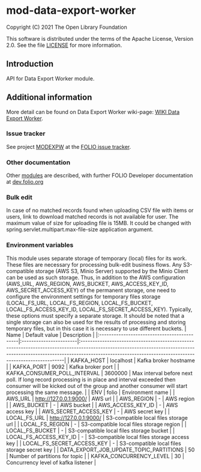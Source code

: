# mod-data-export-worker

Copyright (C) 2021 The Open Library Foundation

This software is distributed under the terms of the Apache License,
Version 2.0. See the file [LICENSE](LICENSE) for more information.

## Introduction
API for Data Export Worker module.

## Additional information
More detail can be found on Data Export Worker wiki-page: [WIKI Data Export Worker](https://wiki.folio.org/pages/viewpage.action?pageId=52134948).

### Issue tracker
See project [MODEXPW](https://issues.folio.org/browse/MODEXPW)
at the [FOLIO issue tracker](https://dev.folio.org/guidelines/issue-tracker).

### Other documentation
Other [modules](https://dev.folio.org/source-code/#server-side) are described,
with further FOLIO Developer documentation at
[dev.folio.org](https://dev.folio.org/)

### Bulk edit
In case of no matched records found when uploading CSV file with items or users, link to download matched records is not available for user.
The maximum value of size for uploading file is 15MB. It could be changed with spring.servlet.multipart.max-file-size application argument.

### Environment variables
This module uses separate storage of temporary (local) files for its work. These files are necessary for processing bulk-edit business flows. 
Any S3-compatible storage (AWS S3, Minio Server) supported by the Minio Client can be used as such storage. Thus, in addition to the 
AWS configuration (AWS_URL, AWS_REGION, AWS_BUCKET, AWS_ACCESS_KEY_ID, AWS_SECRET_ACCESS_KEY) of the permanent storage, 
one need to configure the environment settings for temporary files storage (LOCAL_FS_URL, LOCAL_FS_REGION, LOCAL_FS_BUCKET, LOCAL_FS_ACCESS_KEY_ID, LOCAL_FS_SECRET_ACCESS_KEY). 
Typically, these options must specify a separate storage. It should be noted that a single storage can also be used for the results of processing and storing temporary files, 
but in this case it is necessary to use different buckets.
| Name                                        | Default value          | Description                                                                                                                                                                                                                        |
|:--------------------------------------------|:-----------------------|:-----------------------------------------------------------------------------------------------------------------------------------------------------------------------------------------------------------------------------------|
| KAFKA_HOST                                  | localhost              | Kafka broker hostname                                                                                                                                                                                                              |
| KAFKA_PORT                                  | 9092                   | Kafka broker port                                                                                                                                                                                                                  |
| KAFKA_CONSUMER_POLL_INTERVAL                | 3600000                | Max interval before next poll. If long record processing is in place and interval exceeded then consumer will be kicked out of the group and another consumer will start processing the same message.                              |
| ENV                                         | folio                  | Environment name                                                                                                                                                                                                                   |
| AWS_URL                                     | http://127.0.0.1:9000/ | AWS url                                                                                                                                                                                                                            |
| AWS_REGION                                  | -                      | AWS region                                                                                                                                                                                                                         |
| AWS_BUCKET                                  | -                      | AWS bucket                                                                                                                                                                                                                         |
| AWS_ACCESS_KEY_ID                           | -                      | AWS access key                                                                                                                                                                                                                     |
| AWS_SECRET_ACCESS_KEY                       | -                      | AWS secret key                                                                                                                                                                                                                     |
| LOCAL_FS_URL                                | http://127.0.0.1:9000/ | S3-compatible local files storage url                                                                                                                                                                                              |
| LOCAL_FS_REGION                             | -                      | S3-compatible local files storage region                                                                                                                                                                                           |
| LOCAL_FS_BUCKET                             | -                      | S3-compatible local files storage bucket                                                                                                                                                                                           |
| LOCAL_FS_ACCESS_KEY_ID                      | -                      | S3-compatible local files storage access key                                                                                                                                                                                       |
| LOCAL_FS_SECRET_ACCESS_KEY                  | -                      | S3-compatible local files storage secret key                                                                                                                                                                                       |
| DATA_EXPORT_JOB_UPDATE_TOPIC_PARTITIONS     | 50                     | Number of partitions for topic                                                                                                                                                                                                     |
| KAFKA_CONCURRENCY_LEVEL                     | 30                     | Concurrency level of kafka listener                                                                                                                                                                                                |
